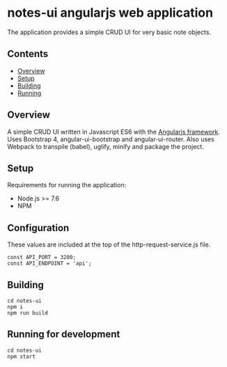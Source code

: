 # notes-ui angularjs web application

The application provides a simple  CRUD UI for very basic note objects.

## Contents

- [Overview](#overview)
- [Setup](#Setup) 
- [Building](#Building)
- [Running](#Running)


## Overview

A simple CRUD UI written in Javascript ES6 with the [Angularjs framework](https://angularjs.org).  Uses Bootstrap 4, angular-ui-bootstrap and angular-ui-router. Also uses Webpack to transpile (babel), uglify, minify and package the project. 

## Setup

Requirements for running the application:

- Node.js >= 7.6
- NPM 

## Configuration

These values are included at the top of the http-request-service.js file.  

```
const API_PORT = 3200;
const API_ENDPOINT = 'api';
```

## Building

```
cd notes-ui
npm i
npm run build
```

## Running for development

```
cd notes-ui
npm start
```

